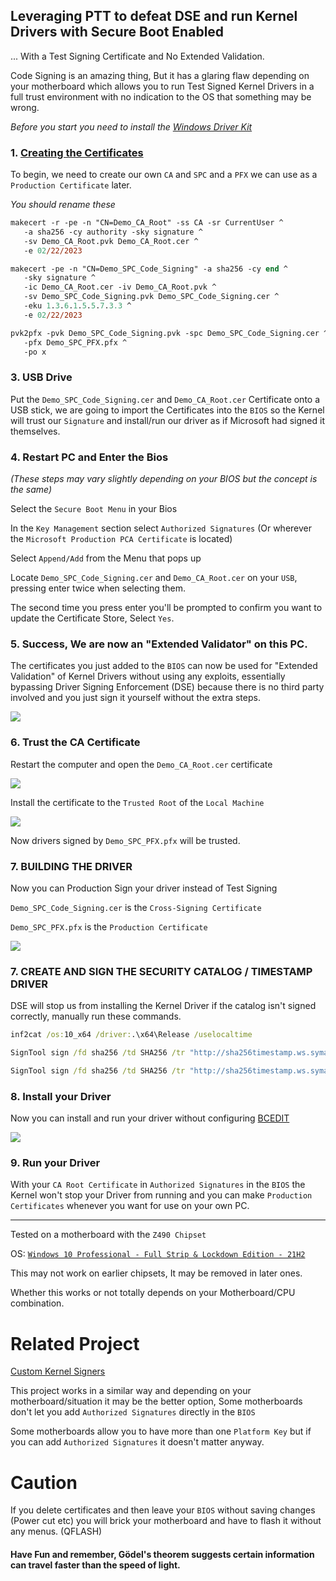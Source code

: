 ## Leveraging PTT to defeat DSE and run Kernel Drivers with Secure Boot Enabled

... With a Test Signing Certificate and No Extended Validation.

Code Signing is an amazing thing, But it has a glaring flaw depending on your motherboard which allows you to run Test Signed Kernel Drivers in a full trust environment with no indication to the OS that something may be wrong.

_Before you start you need to install the [Windows Driver Kit](https://docs.microsoft.com/en-us/windows-hardware/drivers/download-the-wdk)_

### 1. [Creating the Certificates](https://github.com/HypsyNZ/DSEDodge-Signed-Kernel-Driver/tree/main/CERT#readme)

To begin, we need to create our own `CA` and `SPC` and a `PFX` we can use as a `Production Certificate` later.

_You should rename these_

```ps
makecert -r -pe -n "CN=Demo_CA_Root" -ss CA -sr CurrentUser ^
   -a sha256 -cy authority -sky signature ^
   -sv Demo_CA_Root.pvk Demo_CA_Root.cer ^
   -e 02/22/2023

makecert -pe -n "CN=Demo_SPC_Code_Signing" -a sha256 -cy end ^
   -sky signature ^
   -ic Demo_CA_Root.cer -iv Demo_CA_Root.pvk ^
   -sv Demo_SPC_Code_Signing.pvk Demo_SPC_Code_Signing.cer ^
   -eku 1.3.6.1.5.5.7.3.3 ^
   -e 02/22/2023

pvk2pfx -pvk Demo_SPC_Code_Signing.pvk -spc Demo_SPC_Code_Signing.cer ^
   -pfx Demo_SPC_PFX.pfx ^
   -po x
```

### 3. USB Drive

Put the `Demo_SPC_Code_Signing.cer` and `Demo_CA_Root.cer` Certificate onto a USB stick, we are going to import the Certificates into the `BIOS` so the Kernel will trust our `Signature` and install/run our driver as if Microsoft had signed it themselves.

### 4. Restart PC and Enter the Bios

_(These steps may vary slightly depending on your BIOS but the concept is the same)_

Select the `Secure Boot Menu` in your Bios

In the `Key Management` section select `Authorized Signatures` (Or wherever the `Microsoft Production PCA Certificate` is located)

Select `Append/Add` from the Menu that pops up

Locate `Demo_SPC_Code_Signing.cer` and `Demo_CA_Root.cer` on your `USB`, pressing enter twice when selecting them.

The second time you press enter you'll be prompted to confirm you want to update the Certificate Store, Select `Yes`.

### 5. Success, We are now an "Extended Validator" on this PC.

The certificates you just added to the `BIOS` can now be used for "Extended Validation" of Kernel Drivers without using any exploits, essentially bypassing Driver Signing Enforcement (DSE) because there is no third party involved and you just sign it yourself without the extra steps.

![](https://i.imgur.com/ydRADjq.jpg)

### 6. Trust the CA Certificate

Restart the computer and open the `Demo_CA_Root.cer` certificate

![](https://i.imgur.com/xtpSmeb.png)

Install the certificate to the `Trusted Root` of the `Local Machine`

![](https://i.imgur.com/VMEsUtF.png)

Now drivers signed by `Demo_SPC_PFX.pfx` will be trusted.

### 7. BUILDING THE DRIVER

Now you can Production Sign your driver instead of Test Signing

`Demo_SPC_Code_Signing.cer` is the `Cross-Signing Certificate`

`Demo_SPC_PFX.pfx` is the `Production Certificate`

![](https://i.imgur.com/CSzLRM7.png)

### 7. CREATE AND SIGN THE SECURITY CATALOG / TIMESTAMP DRIVER

DSE will stop us from installing the Kernel Driver if the catalog isn't signed correctly, manually run these commands.

```cmd
inf2cat /os:10_x64 /driver:.\x64\Release /uselocaltime

SignTool sign /fd sha256 /td SHA256 /tr "http://sha256timestamp.ws.symantec.com/sha256/timestamp" /f .\CERT\Demo_SPC_PFX.pfx /p x /v .\x64\Release\KMDFDriver\kmdfdriver.cat

SignTool sign /fd sha256 /td SHA256 /tr "http://sha256timestamp.ws.symantec.com/sha256/timestamp" /f .\CERT\Demo_SPC_PFX.pfx /p x /v .\x64\Release\KMDFDriver\KMDFDriver.sys

```

### 8. Install your Driver

Now you can install and run your driver without configuring [BCEDIT](https://docs.microsoft.com/en-us/windows-hardware/drivers/install/the-testsigning-boot-configuration-option)

![](https://i.imgur.com/g26mIU7.png)

### 9. Run your Driver

With your `CA Root Certificate` in `Authorized Signatures` in the `BIOS` the Kernel won't stop your Driver from running and you can make `Production Certificates` whenever you want for use on your own PC.

------

Tested on a motherboard with the `Z490 Chipset`

OS: [`Windows 10 Professional - Full Strip & Lockdown Edition - 21H2`](https://github.com/HypsyNZ/ISOKIT/tree/master/21H2)

This may not work on earlier chipsets, It may be removed in later ones.

Whether this works or not totally depends on your Motherboard/CPU combination.

# Related Project

[Custom Kernel Signers](https://github.com/HyperSine/Windows10-CustomKernelSigners)

This project works in a similar way and depending on your motherboard/situation it may be the better option, Some motherboards don't let you add `Authorized Signatures` directly in the `BIOS`

Some motherboards allow you to have more than one `Platform Key` but if you can add `Authorized Signatures` it doesn't matter anyway.

# Caution

If you delete certificates and then leave your `BIOS` without saving changes (Power cut etc) you will brick your motherboard and have to flash it without any menus. (QFLASH)

#### Have Fun and remember, Gödel's theorem suggests certain information can travel faster than the speed of light.
